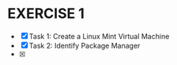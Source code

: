 # EXERCISE 1

- [x] Task 1: Create a Linux Mint Virtual Machine
- [x] Task 2: Identify Package Manager
- [x] 